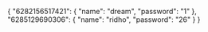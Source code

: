 {
  "6282156517421": {
    "name": "dream",
    "password": "1"
  },
  "6285129690306": {
    "name": "ridho",
    "password": "26"
  }
}
